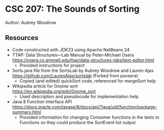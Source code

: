 # CSC 207: The Sounds of Sorting

Author: Aubrey Woodrow

## Resources

+ Code constructed with JDK23 using Apache NetBeans 24
+ TTAP: Data Structures—Lab Manual by Peter-Michael Osera
    https://osera.cs.grinnell.edu/ttap/data-structures-labs/text-editor.html
    - Provided instructions for project
+ Sorts.java file from the SortsLab by Aubrey Woodrow and Lauren Ajax
    https://github.com/LaurenAjax/sortslab (Forked from psosera)
    - Copied (and edited) quickSort code, referenced for mergeSort help
+ Wikipedia article for Gnome sort https://en.wikipedia.org/wiki/Gnome_sort
    - Used description and pseudocode for implementation help
+ Java 8 Function Interface API 
    https://docs.oracle.com/javase/8/docs/api/?java/util/function/package-summary.html
    - Provided information for changing Consumer functions in the tests to
    Functions so they could produce the SortEvent list output